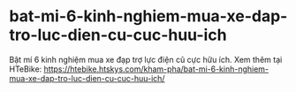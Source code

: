 # bat-mi-6-kinh-nghiem-mua-xe-dap-tro-luc-dien-cu-cuc-huu-ich
Bật mí 6 kinh nghiệm mua xe đạp trợ lực điện cũ cực hữu ích. Xem thêm tại HTeBike: https://htebike.htskys.com/kham-pha/bat-mi-6-kinh-nghiem-mua-xe-dap-tro-luc-dien-cu-cuc-huu-ich/
